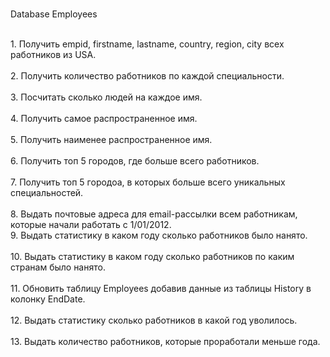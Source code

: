 <br>Database Employees 

<br>1. Получить empid, firstname, lastname, country, region, city всех работников из USA.			  
<br>2. Получить количество работников по каждой специальности.										  
<br>3. Посчитать сколько людей на каждое имя.														  
<br> 4. Получить самое распространенное имя.															  
<br> 5. Получить наименее распространенное имя.														  
<br> 6. Получить топ 5 городов, где больше всего работников.											  
<br> 7. Получить топ 5 городоа, в которых больше всего уникальных специальностей.						  
<br> 8. Выдать почтовые адреса для email-рассылки всем работникам, которые начали работать с 1/01/2012. 
<br>9. Выдать статистику в каком году сколько работников было нанято.								 
<br>10. Выдать статистику в каком году сколько работников по каким странам было нанято.				  
<br>11. Обновить таблицу Employees добавив данные из таблицы History в колонку EndDate.				  
<br>12. Выдать статистику сколько работников в какой год уволилось.									  
<br> 13. Выдать количество работников, которые проработали меньше года.	
